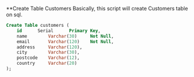 **Create Table Customers
Basically, this script will create Customers table on sql.
```sql
Create Table customers (
	id 	 	Serial 		Primary Key,
	name     	Varchar(30) 	Not Null,
  	email    	Varchar(120) 	Not Null,
  	address  	Varchar(120),
  	city     	Varchar(30),
  	postcode 	Varchar(12),
  	country  	Varchar(20)
);
```

